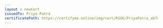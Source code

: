 ```yaml
--- 
layout : newCert 
issuedTo: Priya Patra
certificatePath: https://certifyme.online/img/cert/RSGK/PriyaPatra_ab7c0.png
--- 
```

